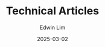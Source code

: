 ---
author: Edwin Lim
title: Technical Articles
date: 2025-03-02
description: I wrote, edited, and published dozens of technical articles and blog posts, including engineering postmortems.
externalLink: https://stytch.com/blog/stytch-postmortem-2023-02-23/
emojiPath: /static/img/writing.png
tags:
 - tutorials
 - education
 - deep-dives
 - engineering posts
 - Hacker News
---
